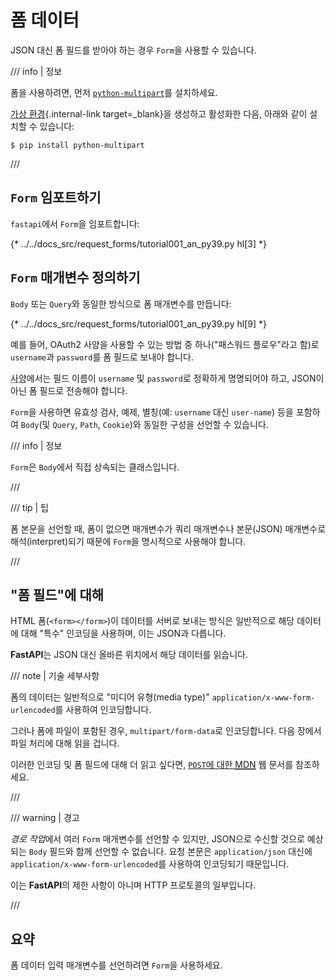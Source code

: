 # 폼 데이터

JSON 대신 폼 필드를 받아야 하는 경우 `Form`을 사용할 수 있습니다.

/// info | 정보

폼을 사용하려면, 먼저 <a href="https://github.com/Kludex/python-multipart" class="external-link" target="_blank">`python-multipart`</a>를 설치하세요.

[가상 환경](../virtual-environments.md){.internal-link target=_blank}을 생성하고 활성화한 다음, 아래와 같이 설치할 수 있습니다:

```console
$ pip install python-multipart
```

///

## `Form` 임포트하기

`fastapi`에서 `Form`을 임포트합니다:

{* ../../docs_src/request_forms/tutorial001_an_py39.py hl[3] *}

## `Form` 매개변수 정의하기

`Body` 또는 `Query`와 동일한 방식으로 폼 매개변수를 만듭니다:

{* ../../docs_src/request_forms/tutorial001_an_py39.py hl[9] *}

예를 들어, OAuth2 사양을 사용할 수 있는 방법 중 하나("패스워드 플로우"라고 함)로 `username`과 `password`를 폼 필드로 보내야 합니다.

<abbr title="specification">사양</abbr>에서는 필드 이름이 `username` 및 `password`로 정확하게 명명되어야 하고, JSON이 아닌 폼 필드로 전송해야 합니다.

`Form`을 사용하면 유효성 검사, 예제, 별칭(예: `username` 대신 `user-name`) 등을 포함하여 `Body`(및 `Query`, `Path`, `Cookie`)와 동일한 구성을 선언할 수 있습니다.

/// info | 정보

`Form`은 `Body`에서 직접 상속되는 클래스입니다.

///

/// tip | 팁

폼 본문을 선언할 때, 폼이 없으면 매개변수가 쿼리 매개변수나 본문(JSON) 매개변수로 해석(interpret)되기 때문에 `Form`을 명시적으로 사용해야 합니다.

///

## "폼 필드"에 대해

HTML 폼(`<form></form>`)이 데이터를 서버로 보내는 방식은 일반적으로 해당 데이터에 대해 "특수" 인코딩을 사용하며, 이는 JSON과 다릅니다.

**FastAPI**는 JSON 대신 올바른 위치에서 해당 데이터를 읽습니다.

/// note | 기술 세부사항

폼의 데이터는 일반적으로 "미디어 유형(media type)" `application/x-www-form-urlencoded`를 사용하여 인코딩합니다.

그러나 폼에 파일이 포함된 경우, `multipart/form-data`로 인코딩합니다. 다음 장에서 파일 처리에 대해 읽을 겁니다.


이러한 인코딩 및 폼 필드에 대해 더 읽고 싶다면, <a href="https://developer.mozilla.org/en-US/docs/Web/HTTP/Methods/POST" class="external-link" target="_blank"><code>POST</code>에 대한 <abbr title="Mozilla Developer Network">MDN</a> 웹 문서를 참조하세요.

///

/// warning | 경고

*경로 작업*에서 여러 `Form` 매개변수를 선언할 수 있지만, JSON으로 수신할 것으로 예상되는 `Body` 필드와 함께 선언할 수 없습니다. 요청 본문은 `application/json` 대신에 `application/x-www-form-urlencoded`를 사용하여 인코딩되기 때문입니다.

이는 **FastAPI**의 제한 사항이 아니며 HTTP 프로토콜의 일부입니다.

///

## 요약

폼 데이터 입력 매개변수를 선언하려면 `Form`을 사용하세요.
